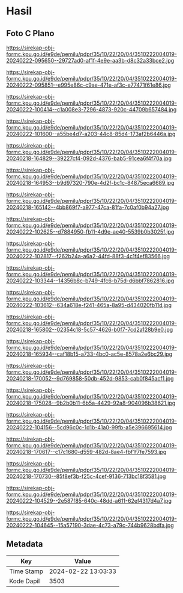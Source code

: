 # Hasil

## Foto C Plano

https://sirekap-obj-formc.kpu.go.id/e9de/pemilu/pdpr/35/10/22/20/04/3510222004019-20240222-095650--29727ad0-af1f-4e9e-aa3b-d8c32a33bce2.jpg

https://sirekap-obj-formc.kpu.go.id/e9de/pemilu/pdpr/35/10/22/20/04/3510222004019-20240222-095851--e995e86c-c9ae-471e-af3c-e77471f61e86.jpg

https://sirekap-obj-formc.kpu.go.id/e9de/pemilu/pdpr/35/10/22/20/04/3510222004019-20240222-100414--c1a008e3-7296-4873-920c-44709b657484.jpg

https://sirekap-obj-formc.kpu.go.id/e9de/pemilu/pdpr/35/10/22/20/04/3510222004019-20240222-101600--a55be4d7-a203-44c8-85d4-173af2b6446a.jpg

https://sirekap-obj-formc.kpu.go.id/e9de/pemilu/pdpr/35/10/22/20/04/3510222004019-20240218-164829--39227cf4-092d-4376-bab5-91cea6f4f70a.jpg

https://sirekap-obj-formc.kpu.go.id/e9de/pemilu/pdpr/35/10/22/20/04/3510222004019-20240218-164953--b9d97320-790e-4d2f-bc1c-84875eca6689.jpg

https://sirekap-obj-formc.kpu.go.id/e9de/pemilu/pdpr/35/10/22/20/04/3510222004019-20240218-165142--4bb869f7-a977-47ca-81fa-7c0af0b94a27.jpg

https://sirekap-obj-formc.kpu.go.id/e9de/pemilu/pdpr/35/10/22/20/04/3510222004019-20240222-102625--d7884950-fb11-4d9e-ae40-5539b0b3025f.jpg

https://sirekap-obj-formc.kpu.go.id/e9de/pemilu/pdpr/35/10/22/20/04/3510222004019-20240222-102817--f262b24a-a6a2-44fd-88f3-4c1f4ef83566.jpg

https://sirekap-obj-formc.kpu.go.id/e9de/pemilu/pdpr/35/10/22/20/04/3510222004019-20240222-103344--14356b8c-b749-4fc6-b75d-d6bbf7862816.jpg

https://sirekap-obj-formc.kpu.go.id/e9de/pemilu/pdpr/35/10/22/20/04/3510222004019-20240222-103612--634a618e-f241-465a-8a95-d434020fb11d.jpg

https://sirekap-obj-formc.kpu.go.id/e9de/pemilu/pdpr/35/10/22/20/04/3510222004019-20240218-165802--02354c18-5c57-4626-b0f7-7cd2a128b9e0.jpg

https://sirekap-obj-formc.kpu.go.id/e9de/pemilu/pdpr/35/10/22/20/04/3510222004019-20240218-165934--caf18b15-a733-4bc0-ac5e-8578a2e6bc29.jpg

https://sirekap-obj-formc.kpu.go.id/e9de/pemilu/pdpr/35/10/22/20/04/3510222004019-20240218-170052--9d769858-50db-452d-9853-cab0f845acf1.jpg

https://sirekap-obj-formc.kpu.go.id/e9de/pemilu/pdpr/35/10/22/20/04/3510222004019-20240218-175028--9b2b0b11-6b5a-4429-92a8-904096b38621.jpg

https://sirekap-obj-formc.kpu.go.id/e9de/pemilu/pdpr/35/10/22/20/04/3510222004019-20240222-104156--5cd96c0c-1d1b-41a0-99fb-a5e396695614.jpg

https://sirekap-obj-formc.kpu.go.id/e9de/pemilu/pdpr/35/10/22/20/04/3510222004019-20240218-170617--c17c1680-d559-482d-8ae4-fbf1f7fe7593.jpg

https://sirekap-obj-formc.kpu.go.id/e9de/pemilu/pdpr/35/10/22/20/04/3510222004019-20240218-170730--85f8ef3b-f25c-4cef-9136-713bc18f3581.jpg

https://sirekap-obj-formc.kpu.go.id/e9de/pemilu/pdpr/35/10/22/20/04/3510222004019-20240222-104529--2e587f85-640c-48dd-a611-62ef4317d4a7.jpg

https://sirekap-obj-formc.kpu.go.id/e9de/pemilu/pdpr/35/10/22/20/04/3510222004019-20240222-104645--15a57190-3dae-4c73-a79c-744b9628bdfa.jpg


## Metadata

| Key        | Value               |
| ---------- | ------------------- |
| Time Stamp | 2024-02-22 13:03:33 |
| Kode Dapil | 3503                |



